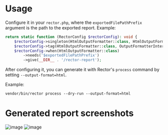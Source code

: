 # Usage
Configure it in your `rector.php`, where the `exportedFilePathPrefix` argument is the path to the exported report.
Example:

```php
return static function (RectorConfig $rectorConfig): void {
    $rectorConfig->singleton(HtmlOutputFormatter::class, HtmlOutputFormatter::class);
    $rectorConfig->tag(HtmlOutputFormatter::class, OutputFormatterInterface::class);
    $rectorConfig->when(HtmlOutputFormatter::class)
        ->needs('$exportedFilePathPrefix')
        ->give(__DIR__ . '/rector-report');
```


After configuring it, you can generate it with Rector's `process` command by setting `--output-format=html`. 

Example:
```
vendor/bin/rector process --dry-run --output-format=html
```

# Generated report screenshots

![image](https://github.com/matheusab-soft/rector-html-output-formatter/assets/3750530/6854d4c6-0f46-4ceb-a582-f3586c2e3bf9)
![image](https://github.com/matheusab-soft/rector-html-output-formatter/assets/3750530/7a410074-a7dd-4fc8-a67f-42d477cb37a3)
